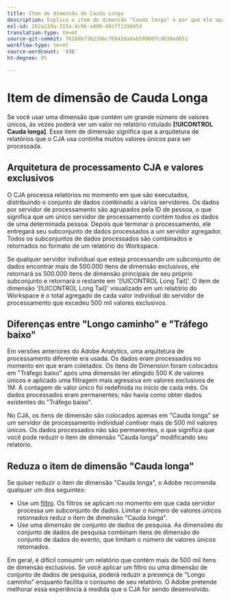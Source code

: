 ```yaml
---
title: Item de dimensão de Cauda Longa
description: Explica o item de dimensão "Cauda longa" e por que ele aparece no relatório.
exl-id: 262a219a-315a-4c9b-a400-48cff119d45d
translation-type: tm+mt
source-git-commit: 76260b7362396c76942dadab599607cd038ed651
workflow-type: tm+mt
source-wordcount: '438'
ht-degree: 0%

---
```


# Item de dimensão de Cauda Longa

Se você usar uma dimensão que contém um grande número de valores únicos, às vezes poderá ver um valor no relatório rotulado **[!UICONTROL Cauda longa]**. Esse item de dimensão significa que a arquitetura de relatórios que o CJA usa continha muitos valores únicos para ser processada.

## Arquitetura de processamento CJA e valores exclusivos

O CJA processa relatórios no momento em que são executados, distribuindo o conjunto de dados combinado a vários servidores. Os dados por servidor de processamento são agrupados pela ID de pessoa, o que significa que um único servidor de processamento contém todos os dados de uma determinada pessoa. Depois que terminar o processamento, ele entregará seu subconjunto de dados processados a um servidor agregador. Todos os subconjuntos de dados processados são combinados e retornados no formato de um relatório do Workspace.

Se qualquer servidor individual que esteja processando um subconjunto de dados encontrar mais de 500.000 itens de dimensão exclusivos, ele retornará os 500.000 itens de dimensão principais de seu próprio subconjunto e retornará o restante em &#39;[!UICONTROL Long Tail]&#39;. O item de dimensão &#39;[!UICONTROL Long Tail]&#39; visualizado em um relatório do Workspace é o total agregado de cada valor individual do servidor de processamento que excedeu 500 mil valores exclusivos.

## Diferenças entre &quot;Longo caminho&quot; e &quot;Tráfego baixo&quot;

Em versões anteriores do Adobe Analytics, uma arquitetura de processamento diferente era usada. Os dados eram processados no momento em que eram coletados. Os itens de Dimension foram colocados em &quot;Tráfego baixo&quot; após uma dimensão ter atingido 500 K de valores únicos e aplicado uma filtragem mais agressiva em valores exclusivos de 1M. A contagem de valor único foi redefinida no início de cada mês. Os dados processados eram permanentes; não havia como obter dados existentes do &quot;Tráfego baixo&quot;.

No CJA, os itens de dimensão são colocados apenas em &quot;Cauda longa&quot; se um servidor de processamento individual contiver mais de 500 mil valores únicos. Os dados processados não são permanentes, o que significa que você pode reduzir o item de dimensão &quot;Cauda longa&quot; modificando seu relatório.

## Reduza o item de dimensão &quot;Cauda longa&quot;

Se quiser reduzir o item de dimensão &quot;Cauda longa&quot;, o Adobe recomenda qualquer um dos seguintes:

* Use um [filtro](/help/components/filters/create-filters.md). Os filtros se aplicam no momento em que cada servidor processa um subconjunto de dados. Limitar o número de valores únicos retornados reduz o item de dimensão &quot;Cauda longa&quot;.
* Use uma dimensão de conjunto de dados de pesquisa. As dimensões do conjunto de dados de pesquisa combinam itens de dimensão do conjunto de dados do evento, que limitam o número de valores únicos retornados.

Em geral, é difícil consumir um relatório que contém mais de 500 mil itens de dimensão exclusivos. Se você aplicar um filtro ou uma dimensão de conjunto de dados de pesquisa, poderá reduzir a presença de &quot;Longo caminho&quot; enquanto facilita o consumo de seu relatório. O Adobe pretende melhorar essa experiência à medida que o CJA for sendo desenvolvido.
